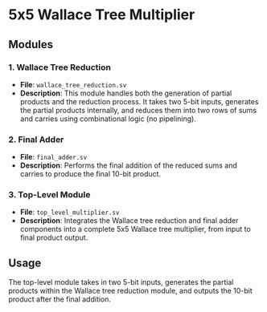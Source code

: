 # 5x5 Wallace Tree Multiplier

## Modules

### 1. Wallace Tree Reduction
- **File**: `wallace_tree_reduction.sv`
- **Description**: This module handles both the generation of partial products and the reduction process. It takes two 5-bit inputs, generates the partial products internally, and reduces them into two rows of sums and carries using combinational logic (no pipelining).

### 2. Final Adder
- **File**: `final_adder.sv`
- **Description**: Performs the final addition of the reduced sums and carries to produce the final 10-bit product.

### 3. Top-Level Module
- **File**: `top_level_multiplier.sv`
- **Description**: Integrates the Wallace tree reduction and final adder components into a complete 5x5 Wallace tree multiplier, from input to final product output.

## Usage
The top-level module takes in two 5-bit inputs, generates the partial products within the Wallace tree reduction module, and outputs the 10-bit product after the final addition.


